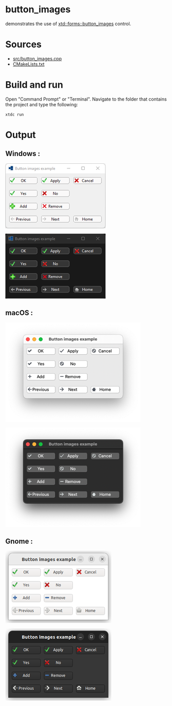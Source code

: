 # button_images

demonstrates the use of [xtd::forms::button_images](../../../../src/xtd.forms/include/xtd/forms/button_images.h) control.

# Sources

* [src/button_images.cpp](src/button_images.cpp)
* [CMakeLists.txt](CMakeLists.txt)

# Build and run

Open "Command Prompt" or "Terminal". Navigate to the folder that contains the project and type the following:

```shell
xtdc run
```

# Output

## Windows :

![Screenshot](../../../../docs/pictures/examples/button_images_w.png)

![Screenshot](../../../../docs/pictures/examples/button_images_wd.png)

## macOS :

![Screenshot](../../../../docs/pictures/examples/button_images_m.png)

![Screenshot](../../../../docs/pictures/examples/button_images_md.png)

## Gnome :

![Screenshot](../../../../docs/pictures/examples/button_images_g.png)

![Screenshot](../../../../docs/pictures/examples/button_images_gd.png)
